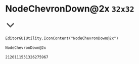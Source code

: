 # NodeChevronDown@2x `32x32`
<img src="/img/NodeChevronDown@2x.png" width=32 height=32>

``` CSharp
EditorGUIUtility.IconContent("NodeChevronDown@2x")
```
```
NodeChevronDown@2x
```
```
2120111531326275967
```
